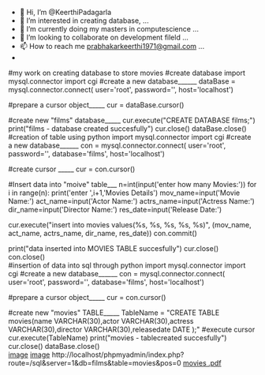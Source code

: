 - 👋 Hi, I’m @KeerthiPadagarla
- 👀 I’m interested in creating database,  ...
- 🌱 I’m currently doing my masters in computescience  ...
- 💞️ I’m looking to collaborate on development fileld ...
- 📫 How to reach me prabhakarkeerthi1971@gmail.com ...
-
<!---
KeerthiPadagarla/KeerthiPadagarla is a ✨ special ✨ repository because its `README.md` (this file) appears on your GitHub profile.
You can click the Preview link to take a look at your changes.
--->
#my work on creating database to store movies
#create database
import mysql.connector
import cgi
#create a new database______
dataBase = mysql.connector.connect(
    user='root',
    password='',
    host='localhost')

#prepare a cursor object_____
cur = dataBase.cursor()

#create new "films" database_____
cur.execute("CREATE DATABASE films;")
print("films - database created succesfully")
cur.close()
dataBase.close()      
#creation of table using python 
import mysql.connector
import cgi
#create a new database______
con = mysql.connector.connect(
    user='root',
    password='',
    database='films',
    host='localhost')
   

#create cursor _____
cur = con.cursor()

#Insert data into "moive" table___
n=int(input('enter how many Movies:'))
for i in range(n):
    print('enter ',i+1,'Movies Details')
    mov_name=input('Movie Name:')
    act_name=input('Actor Name:')
    actrs_name=input('Actress Name:')
    dir_name=input('Director Name:')
    res_date=input('Release Date:')
   
cur.execute("insert into movies values(%s, %s, %s, %s, %s)",
            (mov_name, act_name, actrs_name, dir_name, res_date))
con.commit()

print("data inserted into MOVIES TABLE succesfully")
cur.close()
con.close()      
#insertion of data into sql through python
import mysql.connector
import cgi
#create a new database______
con = mysql.connector.connect(
    user='root',
    password='',
    database='films',
    host='localhost')
   

#prepare a cursor object_____
cur = con.cursor()

#create new "movies" TABLE_____
TableName = "CREATE TABLE movies(name VARCHAR(30),actor VARCHAR(30),actress VARCHAR(30),director VARCHAR(30),releasedate DATE );"
#execute cursor     
cur.execute(TableName)
print("movies - tablecreated succesfully")
cur.close()
dataBase.close()    
[image](https://user-images.githubusercontent.com/99889213/155851383-2e4de9c1-b947-41a8-b2fb-446b9f6f4e93.png)
[image](https://user-images.githubusercontent.com/99889213/155851395-25ec5ce8-a822-42fb-a808-4be0a928ce66.png)
http://localhost/phpmyadmin/index.php?route=/sql&server=1&db=films&table=movies&pos=0
[movies .pdf](https://github.com/KeerthiPadagarla/KeerthiPadagarla/files/8147044/movies.pdf)


    

